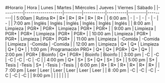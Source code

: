 #Horario
| Hora     | Lunes             | Martes  | Miércoles | Jueves   | Viernes | Sábado  |
|----------|-------------------|---------|-----------|----------|---------|---------|
| 5:00am   |     Rutina R*     |    R*   |     R*    |    R*    |    R*   |    R*   |
| 6:00 am  | -                 | -       | -         | -        | -       | -       |
| 7:00 am  | Inglés            | Inglés  | Inglés    | Inglés   | Inglés  | Inglés  |
| 8:00 am  | Limpieza          | PGR*    | PGR*      | Limpieza | PGR*    | PGR*    |
| 9:00 am  | Limpieza          | PGR*    | PGR*      | Limpieza | PGR*    | PGR*    |
| 10:00 am | Limpieza          | PGR*    | PGR*      | Limpieza | PGR*    | PGR*    |
| 11:00 am | Limpieza          | -Comida | -Comida   | Limpieza | -Comida | -Comida |
| 12:00 am | Limpieza          |  Q*     | Q*        | Limpieza | Q*      | Q*      |
| 1:00 pm  | Programación PRG* | Q*      | Q*        | PGR*     | Q*      | Q*      |
| 2:00 pm  | PGR*              | Bioinfo | Q*        | PGR*     | Bioinfo | Bioinfo |
| 3:00 pm  | -C                | -C      | -C        | -C       | -C      | -C      |
| 4:00 pm  | Q*                | S*      | S*        | Q*       | S*      | S*      |
| 5:00 pm  | S*                | Tesis   | -Tesis    | S*       | -Tesis  | -Tesis  |
| 6:00 pm  | R*                | R*      | R*        | R*       | R*      | R*      |
| 7 :00 pm | Leer              | Leer    | Leer      | Leer     | Leer    | Leer    |
| 8 :00 pm | -C                | -C      | -C        | -C       | -C      | -C      |
| 9:00 pm  |                   |         |           |          |         |         |
